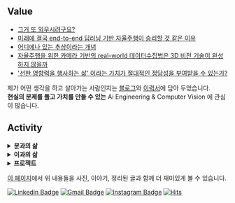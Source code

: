 ## Value

- [그거 또 외우시려구요?](https://www.davincijang.space/idea/long/9-2-2?utm_source=github&utm_medium=readmewritings&utm_campaign=personalbranding)
- [미래에 결국 end-to-end 딥러닝 기반 자율주행이 승리할 것 같은 이유](https://www.davincijang.space/idea/long/aa2?utm_source=github&utm_medium=readmewritings&utm_campaign=personalbranding)
- [어디에나 있는 추상이라는 개념](https://www.davincijang.space/idea/long/9-2?utm_source=github&utm_medium=readmewritings&utm_campaign=personalbranding)
- [자율주행을 위한 카메라 기반의 real-world 데이터수집법은 3D 비전 기술이 완성하지 않을까](https://www.davincijang.space/idea/long/deer/aa5-2-1-1/2?utm_source=github&utm_medium=readmewritings&utm_campaign=personalbranding)
- ['선한 영향력을 행사하는 삶' 이라는 가치가 절대적인 정당성을 부여받을 수 있는가?](https://www.davincijang.space/idea/long/3--1/2/1?utm_source=github&utm_medium=readmewritings&utm_campaign=personalbranding)

제가 어떤 생각을 하고 살아가는 사람인지는 [블로그](https://www.davincijang.space?utm_source=github&utm_medium=myreadme&utm_campaign=personalbranding)와 [이력서](https://www.davincijang.space/contact/resume/full?utm_source=github&utm_medium=myreadme&utm_campaign=personalbranding)에 담아 두었습니다.<br>
**현실의 문제를 풀고 가치를 만들 수 있는** Ai Engineering & Computer Vision 에 관심이 많습니다.

## Activity

<details>
  <summary> <b> 문과의 삶 </b> </summary>
  </br>
  
  - [2020/06~2021/03] 칵테일 kit smart-order 서비스 **hellocock** : (Co)Founder, 중소벤처기업부 창업진흥원 예비창업패키지 지원사업 수료
  - [2020/03~2021/03] 퍼스널모빌리티 After Market 플랫폼 **스르릉** : (Co)Founder, 중소벤처기업부 창업진흥원 예비창업패키지 지원사업 수료
  - [2020/06] Certification : **스르릉**팀, 전주정보문화진흥원 주관 실전창업교육 수료
  - [2020/09] Award : Sejong University Start-up Pitching Day 2020-2 Excellence award
  - [2020/09] Award : Sejong University Start-up Idea Competition 2020-2 Excellence award
  - [2020/02] Award : Sejong University Start-up Camp 2020 Grand award
  - [2020/02] Award : Sejong University Start-up Pitching Day 2020 Grand award
  - [2020/06] Award : Sejong University Start-up Mentoring Day 2020 Excellence award
  - [2020/08] Award : Sejong University Start-up Circle Business Performance Competition 2020-1 Excellence award
  - [2020/08] Award : Campus Town Competition 2020-1 Excellence award
  - [2019/02] Certification : KeyongGi Do 4th OZ Startup Campus in Pangyo
  - [2018/10] Award : Sejong University ICT Idea Festival Silver Award
  - [2009/09~] [![Naver Badge](https://img.shields.io/badge/-NAVER-green?style=flat-square&link=https://cafe.naver.com/starfansclub)](https://cafe.naver.com/starfansclub) Online Cafe Manager (Founder) 


</details>

<details>
  <summary> <b> 이과의 삶 </b> </summary>
  </br>

  - [2022/11] open-mmlab/mmocr repository contribution: [Small feature](https://github.com/open-mmlab/mmocr/pull/1540), [Support to vis Korean](https://github.com/open-mmlab/mmocr/pull/1567)
  - [2022/10] [데이터야놀자 2022 행사 발표, '엎드려뻗친 현동이를 피규어로 만들어버렸다'](https://www.youtube.com/watch?v=s7k_cZi7hvw)
  - [2021/08] [OpenUp & 정보통신산업진흥원 - Open Source Contribution Academy](https://www.oss.kr/contributhon_notice/show/37063a08-31e7-46da-bf6e-a09903d40439), Team 딥러닝(Kears) 실용예제 구축하기
  - [2021/06] tensorflow/tensorflow repository contribution: [Small bugfix](https://github.com/tensorflow/tensorflow/pull/50015)
  - [2020/11~2022/04] 전동킥보드 공유 서비스 **deer** : Robotics Engineer (Autonomous Scooter Development) 로 근무
  - [2020/05] Certification : [OpenUp & 정보통신산업진흥원 - Open Source Contributhon](https://www.oss.kr/notice/show/89192428-ebf7-4de9-93a7-35caf76a1f4b), Team TensorFlow Lite for Microcontroller
  - [2020/10] Circle **SAI** : Sejong Artificial Intelligence, [basic study](https://github.com/sju-coml/SAI-2020-Team-I/projects/2), [Lead](https://www.youtube.com/playlist?list=PLArrI8JcN6ZAxE6I3m6qXEvKychJ6cTW7), 
  - [2020/06] Award : Sejong University 6th Hackathon Silver Award
  - [2019/12] Award : Sejong University 2019 Coding Challenge 4th Award
  - [2019/06~2021/03] [![Youtube Badge](https://img.shields.io/badge/Youtube-ff0000?style=flat-square&logo=youtube&link=https://www.youtube.com/channel/UCMf5F1uTcuz8MPN62kb55cg/playlists?view_as=subscriber)](https://www.youtube.com/channel/UCMf5F1uTcuz8MPN62kb55cg/playlists?view_as=subscriber) Circle **SAI** : Sejong AI, 세종대학교 인공지능 중앙동아리 (Co)Founder, [Welcome Kit!](https://janghoo.notion.site/SAI-14dde9dd953946f98b9ba0917a217d4d), [Manager page](https://www.notion.so/SAI-Sejong-Artificial-Intelligence-488d443cf680432ba43878b43521d204)
  - [2019/09] Certification : Yangjae AI Hub & KAIST - 3rd AI Summer Camp
  - [2019/07] Award : Sejong University 5th Hackathon Grand Award
  - [2019/03~] Community : 학내외 SW Community Founder
  
</details>

<details>

  <summary> <b> 프로젝트 </b> </summary>
  </br>
  
  - 2022.10 / [![Github Badge](https://img.shields.io/badge/-Github-000?style=flat-square&logo=Github&logoColor=white&link=https://github.com/ProtossDragoon/PlankHyundong)](https://github.com/ProtossDragoon/PlankHyundong) / 세종대 인공지능 중앙동아리 SAI: 엎드려뻗친 현동이를 피규어로 만들어버렸다 / [발표영상](https://www.youtube.com/watch?v=s7k_cZi7hvw) / [발표자료](https://drive.google.com/file/d/1XrWcYmuNC0rZVPC8ese5gtJTMicKKRcs/edit) <br>
  - 2020.08 / [![Github Badge](https://img.shields.io/badge/-Github-000?style=flat-square&logo=Github&logoColor=white&link=https://github.com/yunho0130/tensorflow-lite)](https://github.com/yunho0130/tensorflow-lite) / 오픈소스 컨트리뷰톤 : [Tensorflow lite for Microcontroller 한글 Project & Tutorial](https://www.oss.kr/notice/show/8acb5bca-b7df-426f-9dc8-4315d4737734)
 / [Trailer 영상](https://youtu.be/qLDKXKqDy6M) / [Demo 영상](https://youtu.be/dtxNoMcyVEA) <br>
  - 2020.05 / [![Github Badge](https://img.shields.io/badge/-Github-000?style=flat-square&logo=Github&logoColor=white&link=https://github.com/ProtossDragoon/self-driving-PM)](https://github.com/ProtossDragoon/self-driving-PM) / CE 4-1 임베디드시스템 수업 : Mobility Rider Localization With Raspberry Pi & Google CORAL / [발표자료](https://github.com/ProtossDragoon/SJU-Subject/blob/master/3-1EmbeddedSystem/%EC%9E%84%EB%B2%A0%EB%94%94%EB%93%9C%20%EC%8B%9C%EC%8A%A4%ED%85%9C%20%ED%94%84%EB%A1%9C%EC%A0%9D%ED%8A%B8%20%EC%B5%9C%EC%A2%85%EB%B0%9C%ED%91%9C%20PPT.pdf) <br>
  - 2020.05 / [![Github Badge](https://img.shields.io/badge/-Github-000?style=flat-square&logo=Github&logoColor=white&link=https://github.com/ProtossDragoon/SJU-Subject/tree/master/3-1DigitalSystem/Assignment-Final)](https://github.com/ProtossDragoon/SJU-Subject/tree/master/3-1DigitalSystem/Assignment-Final) / CE 2-1 디지털시스템 수업 : 디지털회로로 만드는 타짜 / [발표자료](https://github.com/ProtossDragoon/SJU-Subject/blob/master/3-1DigitalSystem/Assignment-Final/%EA%B8%B0%EB%A7%90%ED%94%84%EB%A1%9C%EC%A0%9D%ED%8A%B8%EC%B5%9C%EC%A2%85%EB%B0%9C%ED%91%9C.pdf) <br>
  - 2019.09 / [![Github Badge](https://img.shields.io/badge/-Github-000?style=flat-square&logo=Github&logoColor=white&link=https://github.com/ProtossDragoon/MAiEye)](https://github.com/ProtossDragoon/MAiEye) / 양재AI R&D Center Summer School 실무자과정 3기 : MapleStory Object Detection with Darknet / [발표자료]() <br>
  - 2019.06 / 세종대 6회 해커톤 : YOLOv3 & LSTM 기반의 Collabo-LAB 실시간 이용자 현황파악 및 사용추이분석 시스템 <br>
  - 2019.06 / DS 2-1 데이터분석개론 수업 : Machine Learning From Disaster, Final Assignment / [제출자료](https://github.com/ProtossDragoon/SJU-Subject/blob/master/2-1BasicOfDataAnalysis/3rd%20Assignment/IDA_A3_%EC%9D%B4%EC%9E%A5%ED%9B%84_18011573.ipynb) <br>

</details>

[이 페이지](https://www.davincijang.space/contact/resume/full?utm_source=github&utm_medium=myreadme&utm_campaign=personalbranding)에서 위 내용들을 사진, 이야기, 정리된 글과 함께 더 재미있게 볼 수 있습니다.

<div align=left>

[![Linkedin Badge](https://img.shields.io/badge/-LinkedIn-blue?style=flat-square&logo=Linkedin&logoColor=white&link=https://www.linkedin.com/in/janghoo-lee-25212a1a0/)](https://www.linkedin.com/in/janghoo-lee-25212a1a0/) 
[![Gmail Badge](https://img.shields.io/badge/-Gmail-c14438?style=flat-square&logo=Gmail&logoColor=white&link=mailto:dlwkdgn3@gmail.com)](mailto:dlwkdgn3@gmail.com) 
[![Instagram Badge](https://img.shields.io/badge/-Instagram-dd2a7b?style=flat-square&logo=instagram&logoColor=white&link=https://www.instagram.com/janghoo_lee/)](https://www.instagram.com/janghoo_lee/)
[![Hits](https://hits.seeyoufarm.com/api/count/incr/badge.svg?url=https%3A%2F%2Fgithub.com%2FProtossDragoon%2Fhit-counter&count_bg=%2300FFDF&title_bg=%23EDFBA6&icon=&icon_color=%23FFFFFF&title=view&edge_flat=true)](https://hits.seeyoufarm.com)

</div>
